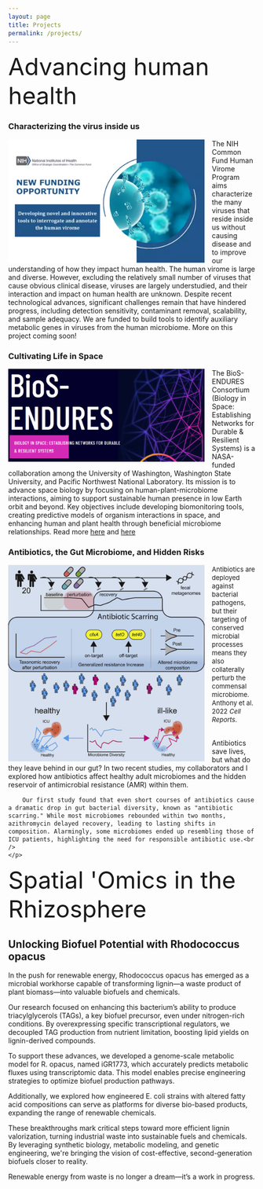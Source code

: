 ```yaml
---
layout: page
title: Projects
permalink: /projects/
---
```


<font size = "10">Advancing human health</font><br />

### Characterizing the virus inside us
<html>
<head>
    <style>
        .image-left {
            float: left;
            margin-right: 15px;
        }
    </style>
</head>
<body>
    <img src="/assets/images/hvp.png" alt="HVP" class="image-left" width="400">
    <p>
        The NIH Common Fund Human Virome Program aims characterize the many viruses that reside inside us without causing disease and to improve our understanding of how they impact human health. The human virome is large and diverse. However, excluding the relatively small number of viruses that cause obvious clinical disease, viruses are largely understudied, and their interaction and impact on human health are unknown. Despite recent technological advances, significant challenges remain that have hindered progress, including detection sensitivity, contaminant removal, scalability, and sample adequacy. We are funded to build tools to identify auxiliary metabolic genes in viruses from the human microbiome. More on this project coming soon!
    </p>
</body>
</html>

### Cultivating Life in Space

<html>
<head>
    <style>
        .image-left {
            float: left;
            margin-right: 15px;
        }
    </style>
</head>
<body>
    <img src="/assets/images/biosendures.png" alt="biosendures" class="image-left" width="400">
    <p>
        The BioS-ENDURES Consortium (Biology in Space: Establishing Networks for Durable & Resilient Systems) is a NASA-funded collaboration among the University of Washington, Washington State University, and Pacific Northwest National Laboratory. Its mission is to advance space biology by focusing on human-plant-microbiome interactions, aiming to support sustainable human presence in low Earth orbit and beyond. Key objectives include developing biomonitoring tools, creating predictive models of organism interactions in space, and enhancing human and plant health through beneficial microbiome relationships. Read more <a href="https://bios-endures.space/" target="_blank">here</a> and <a href="https://www.pnnl.gov/publications/nasa-funds-pacific-northwest-consortium-advance-life-sciences-research-space" target="_blank">here</a><br />
    </p>
</body>
</html>

### Antibiotics, the Gut Microbiome, and Hidden Risks

<html>
<head>
    <style>
        .image-left {
            float: left;
            margin-right: 15px;
        }
    </style>
</head>
<body>
    <img src="/assets/images/healthyhumans.jpg" alt="healthyhumans" class="image-left" width="400">
    <font size="2">
Antibiotics are deployed against bacterial pathogens, but their targeting of conserved microbial processes means they also collaterally perturb the commensal microbiome. Anthony et al. 2022 <i>Cell Reports</i>.</font>
    <p>
        <br />
        Antibiotics save lives, but what do they leave behind in our gut? In two recent studies, my collaborators and I explored how antibiotics affect healthy adult microbiomes and the hidden reservoir of antimicrobial resistance (AMR) within them.

        Our first study found that even short courses of antibiotics cause a dramatic drop in gut bacterial diversity, known as "antibiotic scarring." While most microbiomes rebounded within two months, azithromycin delayed recovery, leading to lasting shifts in composition. Alarmingly, some microbiomes ended up resembling those of ICU patients, highlighting the need for responsible antibiotic use​.<br />
    </p>
</body>
</html>

<font size = "10">Spatial 'Omics in the Rhizosphere</font><br />

## Unlocking Biofuel Potential with Rhodococcus opacus
In the push for renewable energy, Rhodococcus opacus has emerged as a microbial workhorse capable of transforming lignin—a waste product of plant biomass—into valuable biofuels and chemicals.

Our research focused on enhancing this bacterium’s ability to produce triacylglycerols (TAGs), a key biofuel precursor, even under nitrogen-rich conditions. By overexpressing specific transcriptional regulators, we decoupled TAG production from nutrient limitation, boosting lipid yields on lignin-derived compounds​.

To support these advances, we developed a genome-scale metabolic model for R. opacus, named iGR1773, which accurately predicts metabolic fluxes using transcriptomic data​. This model enables precise engineering strategies to optimize biofuel production pathways.

Additionally, we explored how engineered E. coli strains with altered fatty acid compositions can serve as platforms for diverse bio-based products, expanding the range of renewable chemicals​.

These breakthroughs mark critical steps toward more efficient lignin valorization, turning industrial waste into sustainable fuels and chemicals. By leveraging synthetic biology, metabolic modeling, and genetic engineering, we're bringing the vision of cost-effective, second-generation biofuels closer to reality​.

Renewable energy from waste is no longer a dream—it’s a work in progress.
